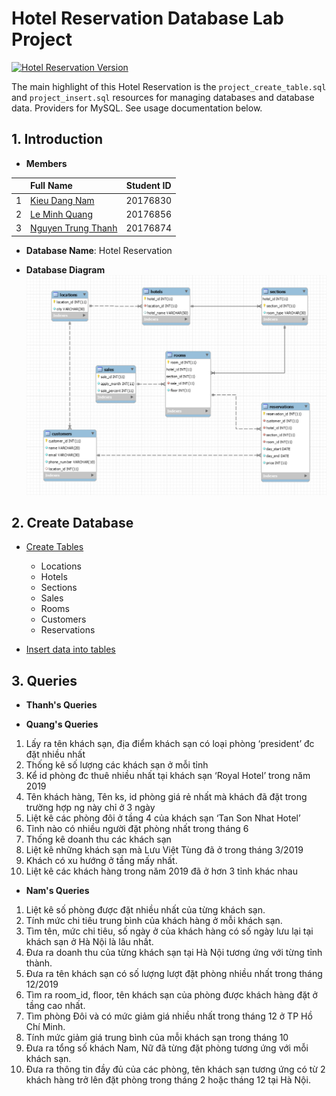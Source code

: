 # Hotel Reservation Database Lab Project
[![Hotel Reservation Version](https://img.shields.io/visual-studio-marketplace/v/swellaby.rust-pack?color=1&label=Hotel%20Reservation%20Version&logo=1&logoColor=1)](https://img.shields.io/visual-studio-marketplace/v/swellaby.rust-pack?color=1&label=Hotel%20Reservation%20Version&logo=1&logoColor=1)

The main highlight of this Hotel Reservation is the `project_create_table.sql` and `project_insert.sql` resources for managing databases and database data. Providers for MySQL. See usage documentation below.

## 1. Introduction 
- **Members**

| |Full Name|Student ID|
|:--:|:--|:--:|
| 1 | [Kieu Dang Nam](https://github.com/dangnam739) | 20176830 |
| 2 | [Le Minh Quang](https://github.com/lequang-hp) | 20176856 |
| 3 | [Nguyen Trung Thanh](https://github.com/thanhhff) | 20176874 |

- **Database Name**: Hotel Reservation 

- **Database Diagram** 
![alt text](project_diagram_v3.png)

## 2. Create Database
-  [Create Tables](https://github.com/thanhhff/hotel-database/blob/master/project_create_table.sql)
    - Locations
    - Hotels
    - Sections
    - Sales
    - Rooms  
    - Customers
    - Reservations
  
- [Insert data into tables](https://github.com/thanhhff/hotel-database/blob/master/project_insert.sql)

## 3. Queries

- **Thanh's Queries**





- **Quang's Queries**

1)	Lấy ra tên khách sạn, địa điểm khách sạn có loại phòng ‘president’ đc đặt nhiều nhất
2)	Thống kê số lượng các khách sạn ở mỗi tỉnh
3)	Kể id phòng đc thuê nhiều nhất tại khách sạn ‘Royal Hotel’ trong năm 2019
4)	Tên khách hàng, Tên ks, id phòng giá rẻ nhất mà khách đã đặt trong trường hợp ng này chỉ ở 3 ngày
5)	Liệt kê các phòng đôi ở tầng 4 của khách sạn ‘Tan Son Nhat Hotel’
6)	Tỉnh nào có nhiều người đặt phòng nhất trong tháng 6
7)	Thống kê doanh thu các khách sạn
8)	Liệt kê những khách sạn mà Lưu Việt Tùng đã ở trong tháng 3/2019
9)	Khách có xu hướng ở tầng mấy nhất.
10)	Liệt kê các khách hàng trong năm 2019 đã ở hơn 3 tỉnh khác nhau


- **Nam's Queries**
1)  Liệt kê số phòng được đặt nhiều nhất của từng khách sạn.
2)  Tính mức chi tiêu trung bình của khách hàng ở mỗi khách sạn.
3)  Tìm tên, mức chi tiêu, số ngày ở của khách hàng có số ngày lưu lại tại khách sạn ở Hà Nội là lâu nhất.
4)  Đưa ra doanh thu của từng khách sạn tại Hà Nội tương ứng với từng tỉnh thành.
5)  Đưa ra tên khách sạn có số lượng lượt đặt phòng nhiều nhất trong tháng 12/2019
6)  Tìm ra room_id, floor, tên khách sạn của phòng được khách hàng đặt ở tầng cao nhất.
7)  Tìm phòng Đôi và có mức giảm giá nhiều nhất trong tháng 12 ở TP Hồ Chí Minh.
8)  Tính mức giảm giá trung bình của mỗi khách sạn trong tháng 10
9)  Đưa ra tổng số khách Nam, Nữ đã từng đặt phòng tương ứng với mỗi khách sạn.
10) Đưa ra thông tin đầy đủ của các phòng, tên khách sạn tương ứng có từ 2 khách hàng trở lên đặt phòng trong tháng 2 hoặc tháng 12 tại Hà Nội.
